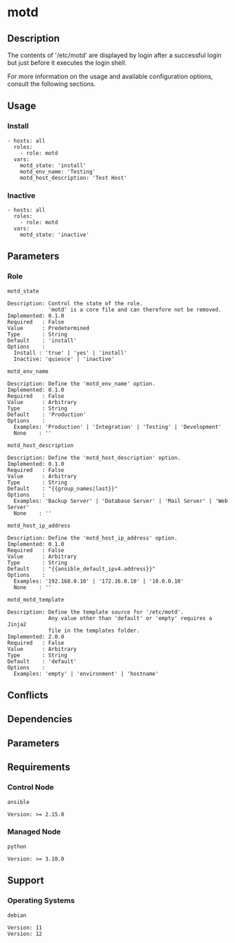 # motd

## Description

The contents of '/etc/motd' are displayed by login after a successful login but
just before it executes the login shell.

For more information on the usage and available configuration options,
consult the following sections.

## Usage

### Install

```
- hosts: all
  roles:
    - role: motd
  vars:
    motd_state: 'install'
    motd_env_name: 'Testing'
    motd_host_description: 'Test Host'
```

### Inactive

```
- hosts: all
  roles:
    - role: motd
  vars:
    motd_state: 'inactive'
```

## Parameters

### Role

`motd_state`

    Description: Control the state of the role.
                 'motd' is a core file and can therefore not be removed.
    Implemented: 0.1.0
    Required   : False
    Value      : Predetermined
    Type       : String
    Default    : 'install'
    Options    :
      Install : 'true' | 'yes' | 'install'
      Inactive: 'quiesce' | 'inactive'

`motd_env_name`

    Description: Define the 'motd_env_name' option.
    Implemented: 0.1.0
    Required   : False
    Value      : Arbitrary
    Type       : String
    Default    : 'Production'
    Options    :
      Examples: 'Production' | 'Integration' | 'Testing' | 'Development'
      None    : ''

`motd_host_description`

    Description: Define the 'motd_host_description' option.
    Implemented: 0.1.0
    Required   : False
    Value      : Arbitrary
    Type       : String
    Default    : "{{group_names|last}}"
    Options    :
      Examples: 'Backup Server' | 'Database Server' | 'Mail Server' | 'Web Server'
      None    : ''

`motd_host_ip_address`

    Description: Define the 'motd_host_ip_address' option.
    Implemented: 0.1.0
    Required   : False
    Value      : Arbitrary
    Type       : String
    Default    : "{{ansible_default_ipv4.address}}"
    Options    :
      Examples: '192.168.0.10' | '172.16.0.10' | '10.0.0.10'
      None    : ''

`motd_motd_template`

    Description: Define the template source for '/etc/motd'.
                 Any value other than 'default' or 'empty' requires a Jinja2
                 file in the templates folder.
    Implemented: 2.0.0
    Required   : False
    Value      : Arbitrary
    Type       : String
    Default    : 'default'
    Options    :
      Examples: 'empty' | 'environment' | 'hostname'

## Conflicts

## Dependencies

## Parameters

## Requirements

### Control Node

`ansible`

    Version: >= 2.15.0

### Managed Node

`python`

    Version: >= 3.10.0

## Support

### Operating Systems

`debian`

    Version: 11
    Version: 12
